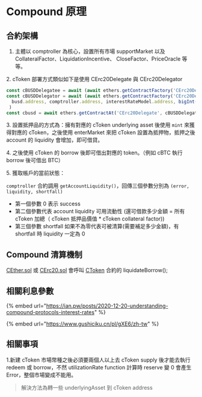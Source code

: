 # Compound 原理

## 合約架構

1. 主體以 comptroller 為核心，設置所有市場 supportMarket 以及 CollateralFactor、LiquidationIncentive、 CloseFactor、PriceOracle 等等。

&#x20; 2\. cToken 部署方式類似如下是使用 CErc20Delegate 與 CErc20Delegator&#x20;

```javascript
const cBUSDDelegatee = await (await ethers.getContractFactory('CErc20Delegate')).deploy()
const cBUSDDelegator = await (await ethers.getContractFactory('CErc20Delegator')).deploy(
  busd.address, comptroller.address, interestRateModel.address, bigInt(1), 'cToken cBUSD', 'cBUSD', 8, deployer.address, cBUSDDelegatee.address, '0x'
 )
const cbusd = await ethers.getContractAt('CErc20Delegate', cBUSDDelegator.address)
```

&#x20;3\. 設置抵押品的方式為：擁有對應的 cToken underlying asset 後使用 `mint` 來獲得對應的 cToken，之後使用 enterMarket 來把 cToken 設置為抵押物，抵押之後 account 的 liquidity 會增加，即可借貸。

&#x20;4\. 之後使用 cToken 的 borrow 後即可借出對應的 token。（例如 cBTC 執行 borrow 後可借出 BTC）

&#x20;5\. 獲取帳戶的當前狀態：

`comptroller` 合約調用 `getAccountLiquidity()`，回傳三個參數分別為 `(error, liquidity, shortfall)`&#x20;

* 第一個參數 0 表示 success&#x20;
* 第二個參數代表 account liquidity 可用流動性 (還可借款多少金額 = 所有 cToken 加總（ cToken 抵押品價值 \* cToken collateral factor))&#x20;
* 第三個參數 shortfall 如果不為零代表可被清算(需要補足多少金額)，有 shortfall 時 liquidity 一定為 0

## Compound 清算機制

[CEther.sol](https://github.com/compound-finance/compound-protocol/blob/ae4388e780a8d596d97619d9704a931a2752c2bc/contracts/CEther.sol) 或 [CErc20.sol](https://github.com/compound-finance/compound-protocol/blob/20abad28055a2f91df48a90f8bb6009279a4cb35/contracts/CErc20.sol) 會呼叫 [CToken](https://github.com/compound-finance/compound-protocol/blob/b9b14038612d846b83f8a009a82c38974ff2dcfe/scenario/src/Contract/CToken.ts) 合約的 liquidateBorrow();

## 相關利息參數

{% embed url="https://ian.pw/posts/2020-12-20-understanding-compound-protocols-interest-rates" %}

{% embed url="https://www.gushiciku.cn/pl/gXE6/zh-tw" %}

## 相關事項

1.新建 cToken 市場幣種之後必須要兩個人以上去 cToken supply 後才能去執行 redeem 或 borrow，不然 utilizationRate function 計算時 reserve 變 0 會產生 Error，整個市場變成不能用。

> 解決方法為轉一些 underlyingAsset 到 cToken address
